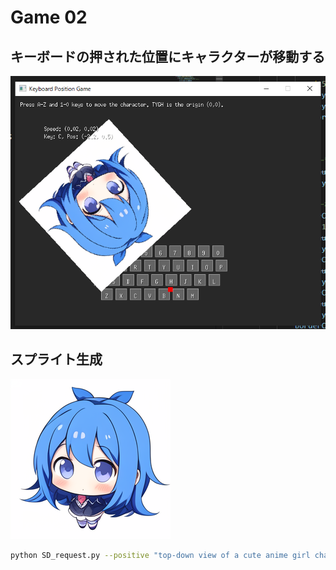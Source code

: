 # Game 02

## キーボードの押された位置にキャラクターが移動する

![alt text](doc/image.png)

## スプライト生成
![](assets/images/character.png)

```bash
python SD_request.py --positive "top-down view of a cute anime girl character, looking from above, perfect for a 2D game sprite, chibi style, full body visible, white background, game asset" --negative "bad anatomy, bad proportions, blurry, low quality, text, watermark" --width 256 --height 256 --output "../game_02/assets/images" --auto-start
```